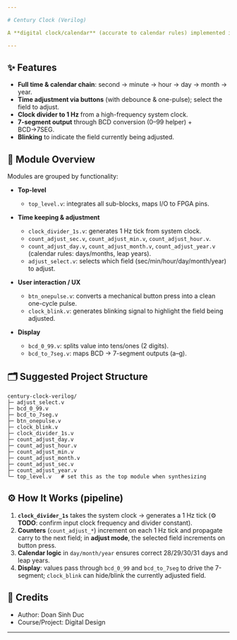 ```yaml
---

# Century Clock (Verilog)

A **digital clock/calendar** (accurate to calendar rules) implemented in **Verilog**, designed to run on FPGA boards. The project provides counters for seconds/minutes/hours/days/months/years, generates a 1 Hz pulse from the system clock, supports time adjustment via push-buttons (with debounce and one-pulse logic), and decodes values for 7-segment display.

---
```


## ✨ Features

* **Full time & calendar chain**: second → minute → hour → day → month → year.
* **Time adjustment via buttons** (with debounce & one-pulse); select the field to adjust.
* **Clock divider to 1 Hz** from a high-frequency system clock.
* **7-segment output** through BCD conversion (0–99 helper) + BCD→7SEG.
* **Blinking** to indicate the field currently being adjusted.

## 🧱 Module Overview

Modules are grouped by functionality:

* **Top-level**

  * `top_level.v`: integrates all sub-blocks, maps I/O to FPGA pins.

* **Time keeping & adjustment**

  * `clock_divider_1s.v`: generates 1 Hz tick from system clock.
  * `count_adjust_sec.v`, `count_adjust_min.v`, `count_adjust_hour.v`.
  * `count_adjust_day.v`, `count_adjust_month.v`, `count_adjust_year.v` (calendar rules: days/months, leap years).
  * `adjust_select.v`: selects which field (sec/min/hour/day/month/year) to adjust.

* **User interaction / UX**

  * `btn_onepulse.v`: converts a mechanical button press into a clean one-cycle pulse.
  * `clock_blink.v`: generates blinking signal to highlight the field being adjusted.

* **Display**

  * `bcd_0_99.v`: splits value into tens/ones (2 digits).
  * `bcd_to_7seg.v`: maps BCD → 7-segment outputs (a–g).

## 🗂️ Suggested Project Structure

```
century-clock-verilog/
├─ adjust_select.v
├─ bcd_0_99.v
├─ bcd_to_7seg.v
├─ btn_onepulse.v
├─ clock_blink.v
├─ clock_divider_1s.v
├─ count_adjust_day.v
├─ count_adjust_hour.v
├─ count_adjust_min.v
├─ count_adjust_month.v
├─ count_adjust_sec.v
├─ count_adjust_year.v
└─ top_level.v   # set this as the top module when synthesizing
```

## ⚙️ How It Works (pipeline)

1. **`clock_divider_1s`** takes the system clock → generates a 1 Hz tick (⚙️ **TODO**: confirm input clock frequency and divider constant).
2. **Counters** (`count_adjust_*`) increment on each 1 Hz tick and propagate carry to the next field; in **adjust mode**, the selected field increments on button press.
3. **Calendar logic** in `day/month/year` ensures correct 28/29/30/31 days and leap years.
4. **Display**: values pass through `bcd_0_99` and `bcd_to_7seg` to drive the 7-segment; `clock_blink` can hide/blink the currently adjusted field.

## 🙌 Credits

* Author: Doan Sinh Duc
* Course/Project: Digital Design

---
